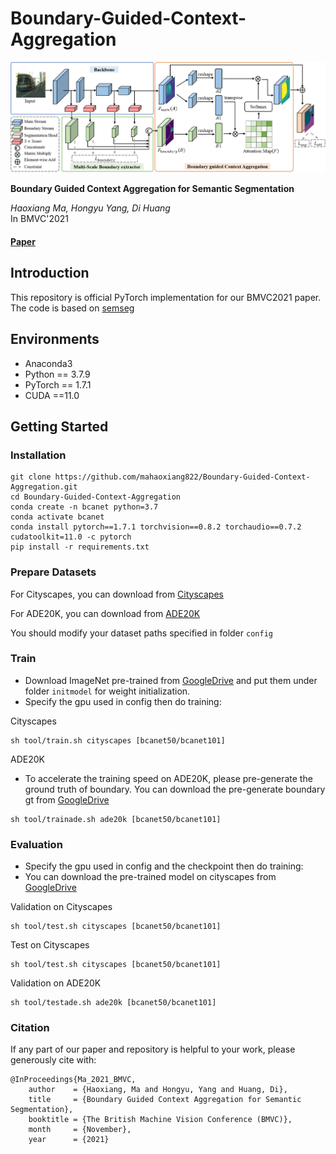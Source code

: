 # Boundary-Guided-Context-Aggregation

![pipeline](assets/pipeline.png)

**Boundary Guided Context Aggregation for Semantic Segmentation**<br>

_Haoxiang Ma, Hongyu Yang, Di Huang_<br>
In BMVC'2021
#### [Paper](https://arxiv.org/pdf/2110.14587.pdf)

## Introduction
This repository is official PyTorch implementation for our BMVC2021 paper.
The code is based on [semseg](https://github.com/hszhao/semseg)

## Environments
- Anaconda3
- Python == 3.7.9
- PyTorch == 1.7.1
- CUDA ==11.0

## Getting Started

### Installation
```
git clone https://github.com/mahaoxiang822/Boundary-Guided-Context-Aggregation.git
cd Boundary-Guided-Context-Aggregation
conda create -n bcanet python=3.7
conda activate bcanet
conda install pytorch==1.7.1 torchvision==0.8.2 torchaudio==0.7.2 cudatoolkit=11.0 -c pytorch
pip install -r requirements.txt
```

### Prepare Datasets
For Cityscapes, you can download from [Cityscapes](https://www.cityscapes-dataset.com/)

For ADE20K, you can download from [ADE20K](http://groups.csail.mit.edu/vision/datasets/ADE20K/)

You should modify your dataset paths specified in folder `config`

### Train

 - Download ImageNet pre-trained from [GoogleDrive](https://drive.google.com/open?id=15wx9vOM0euyizq-M1uINgN0_wjVRf9J3) and put them under folder `initmodel` for weight initialization.
 - Specify the gpu used in config then do training:
 
Cityscapes
```
sh tool/train.sh cityscapes [bcanet50/bcanet101]
```

ADE20K

 - To accelerate the training speed on ADE20K, please pre-generate the ground truth of boundary. You can download the pre-generate boundary gt from [GoogleDrive](https://drive.google.com/drive/folders/1wHqM2k25ulB6wUB7vxHMuEbAGFfeHH3N?usp=sharing)
```
sh tool/trainade.sh ade20k [bcanet50/bcanet101]
```

### Evaluation

 - Specify the gpu used in config and the checkpoint then do training:
 - You can download the pre-trained model on cityscapes from [GoogleDrive](https://drive.google.com/drive/folders/1wHqM2k25ulB6wUB7vxHMuEbAGFfeHH3N?usp=sharing)

Validation on Cityscapes
```
sh tool/test.sh cityscapes [bcanet50/bcanet101]
```

Test on Cityscapes
```
sh tool/test.sh cityscapes [bcanet50/bcanet101]
```

Validation on ADE20K
```
sh tool/testade.sh ade20k [bcanet50/bcanet101]
```

### Citation
If any part of our paper and repository is helpful to your work, please generously cite with:
```
@InProceedings{Ma_2021_BMVC,
    author    = {Haoxiang, Ma and Hongyu, Yang and Huang, Di},
    title     = {Boundary Guided Context Aggregation for Semantic Segmentation},
    booktitle = {The British Machine Vision Conference (BMVC)},
    month     = {November},
    year      = {2021}
```